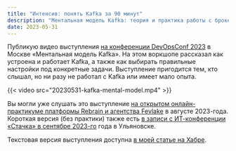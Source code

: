```yaml
---
title: "Интенсив: понять Kafka за 90 минут"
description: "Ментальная модель Kafka: теория и практика работы с брокером"
date: 2023-05-31
---
```


Публикую видео выступления [на конференции DevOpsConf 2023](https://devopsconf.io/moscow/2023/abstracts/10150) в Москве «Ментальная модель Kafka». На этом воркшопе рассказал как устроена и работает Kafka, а также как выбирать правильные настройки под конкретные задачи. Выступление пригодится тем, кто слышал, но ни разу не работал с Kafka или имеет мало опыта.

{{< video src="20230531-kafka-mental-model.mp4" >}}

Вы могли уже слушать это выступление [на открытом онлайн-практикуме платформы Rebrain и агентства Fevlake](https://rebrainme.com/webinars/devops-kafka-mental-model/) в августе 2023-года. Короткая версия (без практики) также есть [в записи с ИТ-конференции «Стачка» в сентябре 2023-го](https://nastachku.ru/mentalnaya-model-kafka) года в Ульяновске.

Текстовая версия выступления доступна [в моей статье на Хабре](https://habr.com/ru/companies/kuper/articles/738634/).